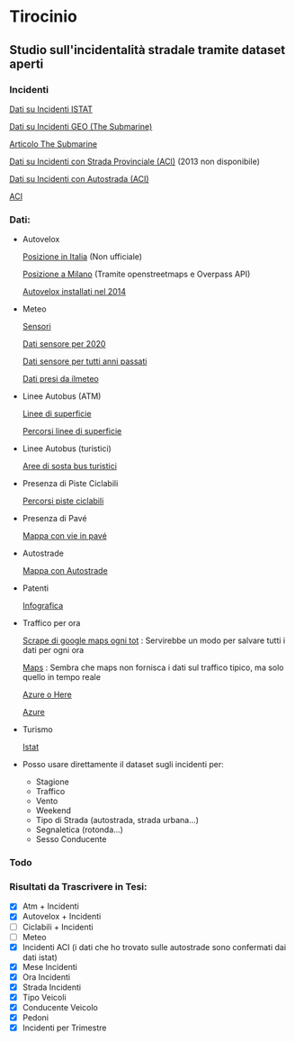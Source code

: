 # Tirocinio

## Studio sull'incidentalità stradale tramite dataset aperti

### Incidenti

[Dati su Incidenti ISTAT](https://www.istat.it/it/archivio/87539)

[Dati su Incidenti GEO (The Submarine)](https://www.google.com/maps/d/u/0/viewer?mid=1mXi6rbgjNHopZg7ZtpC-uZHY2f9wZ-58&ll=45.46373804532758%2C9.174953786724828&z=13)

[Articolo The Submarine](https://thesubmarine.it/2018/06/20/mappa-incidenti-stradali-milano/)

[Dati su Incidenti con Strada Provinciale (ACI)](http://www.aci.it/fileadmin/documenti/ACI/Trasparenza/Open_Data/Old_A_LOCALIZZAZIONE_INCIDENTI_STRADALI_STRADE_PROVINCIA.pdf) (2013 non disponibile)

[Dati su Incidenti con Autostrada (ACI)](http://www.aci.it/fileadmin/documenti/ACI/Trasparenza/Open_Data/Catalogo_localizzazione_in_formato_Open_2019.pdf) 

[ACI](http://www.aci.it/laci/studi-e-ricerche/dati-e-statistiche/open-data.html)

### Dati:

- Autovelox

    [Posizione in Italia](https://www.google.com/maps/d/viewer?mid=1CBgMTvIDnbGo22-Y1f3rVcbeX4C0v_w1&ll=45.365557951599605%2C10.03650113755961&z=8) 
    (Non ufficiale)

    [Posizione a Milano](https://overpass-turbo.eu/) 
    (Tramite openstreetmaps e Overpass API)

    [Autovelox installati nel 2014](https://www.ztlmilano.it/Autovelox-Milano)

- Meteo

    [Sensori](https://www.dati.lombardia.it/Ambiente/Stazioni-Meteorologiche/nf78-nj6b)

    [Dati sensore per 2020](https://www.dati.lombardia.it/Ambiente/Dati-sensori-meteo/647i-nhxk)

    [Dati sensore per tutti anni passati](https://www.arpalombardia.it/Pages/Meteorologia/Richiesta-dati-misurati.aspx)

    [Dati presi da ilmeteo](https://www.ilmeteo.it/portale/archivio-meteo/Milano/2010/)

- Linee Autobus (ATM)

    [Linee di superficie](https://dati.comune.milano.it/dataset/ds532-atm-composizione-percorsi-linee-di-superficie-urbane)

    [Percorsi linee di superficie](https://dati.comune.milano.it/dataset/ds538_atm-percorsi-linee-di-superficie-urbane)

- Linee Autobus (turistici)

    [Aree di sosta bus turistici](https://dati.comune.milano.it/dataset/ds740_sosta_bus_gt_turistici)

- Presenza di Piste Ciclabili

    [Percorsi piste ciclabili](https://geoportale.comune.milano.it/sit/cerca-nel-catalogo/)

- Presenza di Pavé

    [Mappa con vie in pavé](https://blog.urbanfile.org/2018/05/02/milano-arredo-urbano-il-pave-risorsa-da-preservare-o-problema-da-eliminare/)

- Autostrade

    [Mappa con Autostrade](http://dati.mit.gov.it/catalog/dataset/grafo-stradale-anas)

- Patenti

    [Infografica](https://www.mit.gov.it/sites/default/files/media/notizia/2017-07/INFOGRAFICA%20Dati%20sintesi%20patenti%20Italia.pdf)

- Traffico per ora

    [Scrape di google maps ogni tot](https://www.google.com/maps/@45.4696946,9.1595385,13.09z/data=!5m1!1e1)
    : Servirebbe un modo per salvare tutti i dati per ogni ora

    [Maps](https://developers.google.com/maps/documentation/javascript/trafficlayer#maps_layer_traffic-javascript)
    : Sembra che maps non fornisca i dati sul traffico tipico, ma solo quello in tempo reale

    [Azure o Here](https://stackoverflow.com/questions/50987451/get-traffic-data)

    [Azure](https://stackoverflow.com/questions/58661346/how-to-get-raw-traffic-flow-data)

- Turismo

    [Istat](https://www.istat.it/it/archivio/16777)

- Posso usare direttamente il dataset sugli incidenti per: 
    - Stagione
    - Traffico
    - Vento
    - Weekend
    - Tipo di Strada (autostrada, strada urbana...)
    - Segnaletica (rotonda...)
    - Sesso Conducente

### Todo

### Risultati da Trascrivere in Tesi: 

- [x] Atm + Incidenti
- [x] Autovelox + Incidenti
- [ ] Ciclabili + Incidenti
- [ ] Meteo
- [x] Incidenti ACI (i dati che ho trovato sulle autostrade sono confermati dai dati istat)
- [x] Mese Incidenti
- [x] Ora Incidenti
- [x] Strada Incidenti
- [x] Tipo Veicoli
- [x] Conducente Veicolo
- [x] Pedoni
- [x] Incidenti per Trimestre